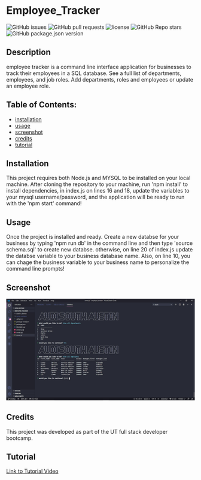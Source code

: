 
# Employee_Tracker

![GitHub issues](https://img.shields.io/github/issues/CaseyDeriso/Employee_Tracker) ![GitHub pull requests](https://img.shields.io/github/issues-pr/CaseyDeriso/Employee_Tracker) ![license](https://img.shields.io/github/license/CaseyDeriso/Employee_Tracker) ![GitHub Repo stars](https://img.shields.io/github/stars/CaseyDeriso/Employee_Tracker?style=social) ![GitHub package.json version](https://img.shields.io/github/package-json/v/CaseyDeriso/Employee_Tracker)

## Description

employee tracker is a command line interface application for businesses to track their employees in a SQL database. See a full list of departments, employees, and job roles. Add departments, roles and employees or update an employee role.

## Table of Contents:
* [installation](#installation)
* [usage](#usage)
* [screenshot](#screenshot)
* [credits](#credits)
* [tutorial](#tutorial)


## Installation 

This project requires both Node.js and MYSQL to be installed on your local machine. After cloning the repository to your machine, run 'npm install' to install dependencies, in index.js on lines 16 and 18, update the variables to your mysql username/password, and the application will be ready to run with the 'npm start' command!

## Usage 

Once the project is installed and ready. Create a new databse for your business by typing 'npm run db' in the command line and then type 'source schema.sql' to create new databse. otherwise, on line 20 of index.js update the databse variable to your business database name. Also, on line 10, you can chage the business variable to your business name to personalize the command line prompts!

## Screenshot
![Screenshot of Application](./assets/photos/screenshot.jpg)
      

## Credits

This project was developed as part of the UT full stack developer bootcamp.

## Tutorial

[Link to Tutorial Video](https://youtu.be/HuLpQYHPK28)


